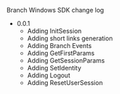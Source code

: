 Branch Windows SDK change log

- 0.0.1
  * Adding InitSession
  * Adding short links generation
  * Adding Branch Events
  * Adding GetFirstParams
  * Adding GetSessionParams
  * Adding SetIdentity
  * Adding Logout
  * Adding ResetUserSession

